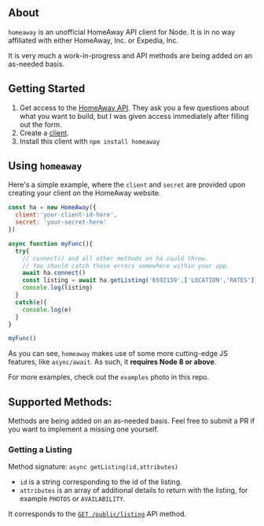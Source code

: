 ## About

`homeaway` is an unofficial HomeAway API client for Node. It is in no way affiliated with either HomeAway, Inc. or Expedia, Inc.

It is very much a work-in-progress and API methods are being added on an as-needed basis.

## Getting Started

1. Get access to the [HomeAway API](https://www.homeaway.com/platform/lead-form). They ask you a few questions about what you want to build, but I was given access immediately after filling out the form.
2. Create a [client](https://www.homeaway.com/platform/myClients).
3. Install this client with `npm install homeaway`

## Using `homeaway`

Here's a simple example, where the `client` and `secret` are provided upon creating your client on the HomeAway website.
```js
const ha = new HomeAway({
  client:'your-client-id-here',
  secret: 'your-secret-here'
})

async function myFunc(){
  try{
    // connect() and all other methods on ha could throw.
    // You should catch these errors somewhere within your app.
    await ha.connect()
    const listing = await ha.getListing('6592159',['LOCATION','RATES'])
    console.log(listing)
  }
  catch(e){
    console.log(e)
  }
}

myFunc()
```
As you can see, `homeaway` makes use of some more cutting-edge JS features, like `async/await`. As such, it **requires Node 8 or above**.

For more examples, check out the `examples` photo in this repo.

## Supported Methods:

Methods are being added on an as-needed basis. Feel free to submit a PR if you want to implement a missing one yourself.

### Getting a Listing

Method signature: `async getListing(id,attributes)`

- `id` is a string corresponding to the id of the listing.
- `attributes` is an array of additional details to return with the listing, for example `PHOTOS` or `AVAILABILITY`.

It corresponds to the [`GET /public/listing`](https://www.homeaway.com/platform/developer-api#public/listingGET) API method.
